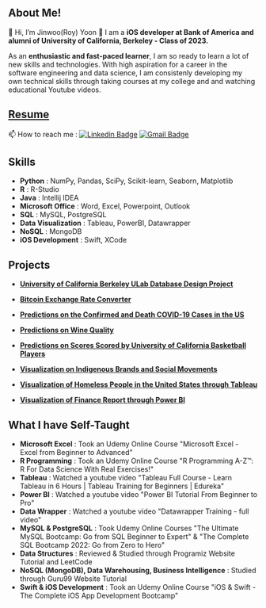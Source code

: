 ## About Me!
👋 Hi, I’m Jinwoo(Roy) Yoon 👀 I am a **iOS developer at Bank of America and alumni of University of California, Berkeley - Class of 2023.** 

As an **enthusiastic and fast-paced learner**, I am so ready to learn a lot of new skills and technologies. With high aspiration for a career in the software engineering and data science, I am consistenly developing my own technical skills through taking courses at my college and and watching educational Youtube videos. 

## [Resume](https://github.com/yoons12055/yoons12055/blob/main/Jinwoo-Yoon-Resume.pdf)

📫 How to reach me : 
[![Linkedin Badge](https://img.shields.io/badge/LinkedIn-0077B5?style=for-the-badge&logo=linkedin&logoColor=white)](https://www.linkedin.com/in/yoons12055/)
[![Gmail Badge]((https://img.shields.io/badge/Gmail-D14836?style=for-the-badge&logo=gmail&logoColor=white))](mailto:yoons12055@gmail.com)

## Skills
- **Python** : NumPy, Pandas, SciPy, Scikit-learn, Seaborn, Matplotlib
- **R** : R-Studio
- **Java** : Intellij IDEA
- **Microsoft Office** : Word, Excel, Powerpoint, Outlook
- **SQL** : MySQL, PostgreSQL
- **Data Visualization** : Tableau, PowerBI, Datawrapper
- **NoSQL** : MongoDB
- **iOS Development** : Swift, XCode


## Projects
- **[University of California Berkeley ULab Database Design Project](https://github.com/yoons12055/Data-Science-Projects/blob/main/ULab%20Database%20Design%20Project/Copy%20of%20Final%20Report.pdf)**

- **[Bitcoin Exchange Rate Converter](https://github.com/yoons12055/Bitcoin-Exchange-Rate-Converter)**

- **[Predictions on the Confirmed and Death COVID-19 Cases in the US](https://github.com/yoons12055/Data-Analysis-ML-Python-Projects/tree/main/COVID19%20Analysis%20Project )**

- **[Predictions on Wine Quality](https://github.com/yoons12055/Data-Analysis-ML-Python-Projects/tree/main/Wine%20Quality%20Analysis)**

- **[Predictions on Scores Scored by University of California Basketball Players](https://github.com/yoons12055/Data-Analysis-ML-Python-Projects/tree/main/UC%20Basketball%20Scores)**

- **[Visualization on Indigenous Brands and Social Movements](https://github.com/yoons12055/Data-Visualization-Projects/tree/main/Indian%20Trademarks%20Project)**

- **[Visualization of Homeless People in the United States through Tableau](https://github.com/yoons12055/Data-Visualization-Projects/tree/main/Homeless%20in%20USA)**

- **[Visualization of Finance Report through Power BI](https://github.com/yoons12055/Data-Visualization-Projects/tree/main/Finance%20Report)**

## What I have Self-Taught 
- **Microsoft Excel** : Took an Udemy Online Course "Microsoft Excel - Excel from Beginner to Advanced"
- **R Programming** : Took an Udemy Online Course "R Programming A-Z™: R For Data Science With Real Exercises!" 
- **Tableau** : Watched a youtube video "Tableau Full Course - Learn Tableau in 6 Hours | Tableau Training for Beginners | Edureka"
- **Power BI** : Watched a youtube video "Power BI Tutorial From Beginner to Pro"
- **Data Wrapper** : Watched a youtube video "Datawrapper Training - full video"
- **MySQL & PostgreSQL** : Took Udemy Online Courses "The Ultimate MySQL Bootcamp: Go from SQL Beginner to Expert" & "The Complete SQL Bootcamp 2022: Go from Zero to Hero"
- **Data Structures** : Reviewed & Studied through Programiz Website Tutorial and LeetCode
- **NoSQL (MongoDB), Data Warehousing, Business Intelligence** : Studied through Guru99 Website Tutorial
- **Swift & iOS Development** : Took an Udemy Online Course "iOS & Swift - The Complete iOS App Development Bootcamp"
